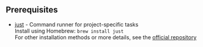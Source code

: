 ## Prerequisites

- [just](https://github.com/casey/just) - Command runner for project-specific tasks  
  Install using Homebrew: `brew install just`  
  For other installation methods or more details, see the [official repository](https://github.com/casey/just)
